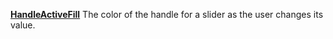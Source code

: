[**HandleActiveFill**](properties-fill.md) The color of the handle for a slider as the user changes its value.

